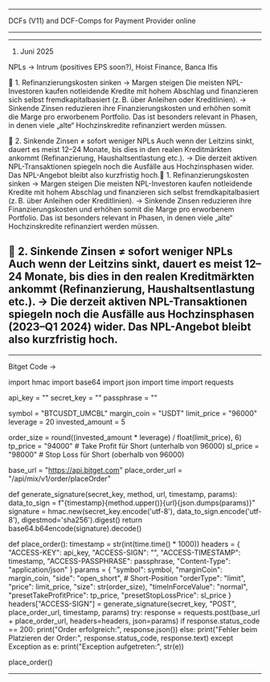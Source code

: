 --------------------------------

DCFs (V11) and DCF-Comps for Payment Provider online  

---------------------------------

----------------------------------

01. Juni 2025

NPLs -> Intrum (positives EPS soon?), Hoist Finance, Banca Ifis 

📌 1. Refinanzierungskosten sinken → Margen steigen
Die meisten NPL-Investoren kaufen notleidende Kredite mit hohem Abschlag und finanzieren sich selbst fremdkapitalbasiert (z. B. über Anleihen oder Kreditlinien).
→ Sinkende Zinsen reduzieren ihre Finanzierungskosten und erhöhen somit die Marge pro erworbenem Portfolio.
Das ist besonders relevant in Phasen, in denen viele „alte“ Hochzinskredite refinanziert werden müssen.

📌 2. Sinkende Zinsen ≠ sofort weniger NPLs
Auch wenn der Leitzins sinkt, dauert es meist 12–24 Monate, bis dies in den realen Kreditmärkten ankommt (Refinanzierung, Haushaltsentlastung etc.).
→ Die derzeit aktiven NPL-Transaktionen spiegeln noch die Ausfälle aus Hochzinsphasen wider. Das NPL-Angebot bleibt also kurzfristig hoch.📌 1. Refinanzierungskosten sinken → Margen steigen
Die meisten NPL-Investoren kaufen notleidende Kredite mit hohem Abschlag und finanzieren sich selbst fremdkapitalbasiert (z. B. über Anleihen oder Kreditlinien).
→ Sinkende Zinsen reduzieren ihre Finanzierungskosten und erhöhen somit die Marge pro erworbenem Portfolio.
Das ist besonders relevant in Phasen, in denen viele „alte“ Hochzinskredite refinanziert werden müssen.

📌 2. Sinkende Zinsen ≠ sofort weniger NPLs
Auch wenn der Leitzins sinkt, dauert es meist 12–24 Monate, bis dies in den realen Kreditmärkten ankommt (Refinanzierung, Haushaltsentlastung etc.).
→ Die derzeit aktiven NPL-Transaktionen spiegeln noch die Ausfälle aus Hochzinsphasen (2023–Q1 2024) wider. Das NPL-Angebot bleibt also kurzfristig hoch.
-----------------------------------



----------------------------------------
Bitget Code -> 

import hmac
import base64
import json
import time
import requests

api_key = ""
secret_key = ""
passphrase = ""

symbol = "BTCUSDT_UMCBL"
margin_coin = "USDT"
limit_price = "96000"
leverage = 20
invested_amount = 5

order_size = round((invested_amount * leverage) / float(limit_price), 6)
tp_price = "94000"  # Take Profit für Short (unterhalb von 96000)
sl_price = "98000"  # Stop Loss für Short (oberhalb von 96000)

base_url = "https://api.bitget.com"
place_order_url = "/api/mix/v1/order/placeOrder"

def generate_signature(secret_key, method, url, timestamp, params):
    data_to_sign = f"{timestamp}{method.upper()}{url}{json.dumps(params)}"
    signature = hmac.new(secret_key.encode('utf-8'), data_to_sign.encode('utf-8'), digestmod='sha256').digest()
    return base64.b64encode(signature).decode()

def place_order():
    timestamp = str(int(time.time() * 1000))
    headers = {
        "ACCESS-KEY": api_key,
        "ACCESS-SIGN": "",
        "ACCESS-TIMESTAMP": timestamp,
        "ACCESS-PASSPHRASE": passphrase,
        "Content-Type": "application/json"
    }
    params = {
        "symbol": symbol,
        "marginCoin": margin_coin,
        "side": "open_short",  # Short-Position
        "orderType": "limit",
        "price": limit_price,
        "size": str(order_size),
        "timeInForceValue": "normal",
        "presetTakeProfitPrice": tp_price,
        "presetStopLossPrice": sl_price
    }
    headers["ACCESS-SIGN"] = generate_signature(secret_key, "POST", place_order_url, timestamp, params)
    try:
        response = requests.post(base_url + place_order_url, headers=headers, json=params)
        if response.status_code == 200:
            print("Order erfolgreich:", response.json())
        else:
            print("Fehler beim Platzieren der Order:", response.status_code, response.text)
    except Exception as e:
        print("Exception aufgetreten:", str(e))

place_order()

------------------------------

